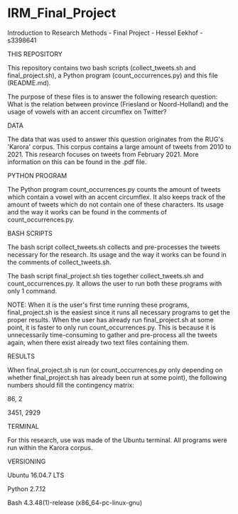 # IRM_Final_Project
Introduction to Research Methods - Final Project - Hessel Eekhof - s3398641

THIS REPOSITORY 

This repository contains two bash scripts (collect_tweets.sh and final_project.sh), 
a Python program (count_occurrences.py) and this file (README.md).

The purpose of these files is to answer the following research question: 
What is the relation between province (Friesland or Noord-Holland) and the usage 
of vowels with an accent circumflex on Twitter?


DATA

The data that was used to answer this question originates from the RUG's 'Karora' corpus. This corpus
contains a large amount of tweets from 2010 to 2021. This research focuses on tweets from February 2021. 
More information on this can be found in the .pdf file. 


PYTHON PROGRAM 

The Python program count_occurrences.py counts the amount of tweets which contain a vowel with an accent
circumflex. It also keeps track of the amount of tweets which do not contain one of these characters. 
Its usage and the way it works can be found in the comments of count_occurrences.py. 


BASH SCRIPTS 

The bash script collect_tweets.sh collects and pre-processes the tweets necessary for the research. 
Its usage and the way it works can be found in the comments of collect_tweets.sh.

The bash script final_project.sh ties together collect_tweets.sh and count_occurrences.py. 
It allows the user to run both these programs with only 1 command. 

NOTE: When it is the user's first time running these programs, final_project.sh is the easiest since
it runs all necessary programs to get the proper results. When the user has already run final_project.sh 
at some point, it is faster to only run count_occurrences.py. This is because it is unnecessarily 
time-consuming to gather and pre-process all the tweets again, when there exist already two text files 
containing them. 


RESULTS 

When final_project.sh is run (or count_occurrences.py only depending on whether final_project.sh has already been run at 
some point), the following numbers should fill the contingency matrix: 

86, 2

3451, 2929

	
TERMINAL

For this research, use was made of the Ubuntu terminal. All programs were run within the Karora corpus.


VERSIONING 

Ubuntu 16.04.7 LTS

Python 2.7.12

Bash 4.3.48(1)-release (x86_64-pc-linux-gnu)
